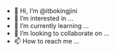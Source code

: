 - 👋 Hi, I’m @itbokingjini
- 👀 I’m interested in ...
- 🌱 I’m currently learning ...
- 💞️ I’m looking to collaborate on ...
- 📫 How to reach me ...

<!---
itbokingjini/itbokingjini is a ✨ special ✨ repository because its `README.md` (this file) appears on your GitHub profile.
You can click the Preview link to take a look at your changes.
--->
